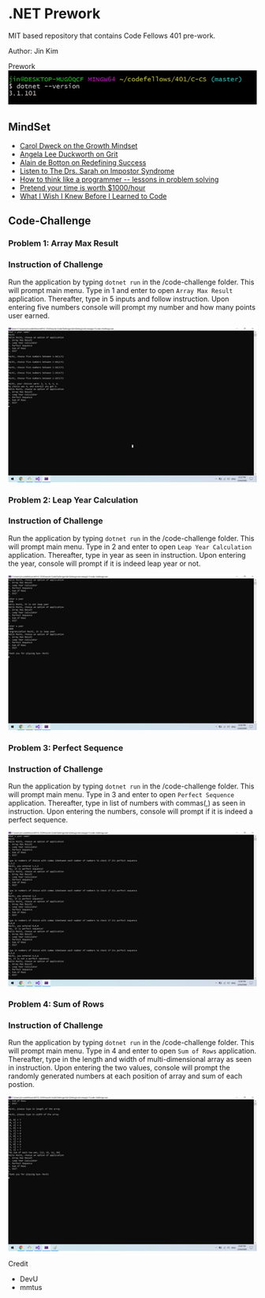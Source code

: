 # .NET Prework
MIT based repository that contains Code Fellows 401 pre-work.

Author: Jin Kim

Prework  
![dotnet prework version](dotnet-version.jpg)


## MindSet
- [Carol Dweck on the Growth Mindset](./Prework-MindSet/Power-of-Positive-mindset.md)
- [Angela Lee Duckworth on Grit](./Prework-MindSet/Gritty.md)
- [Alain de Botton on Redefining Success](./Prework-MindSet/failure.md)
- [Listen to The Drs. Sarah on Impostor Syndrome](./Prework-MindSet/Imposter-syndrome.md)
- [How to think like a programmer -- lessons in problem solving](./Prework-MindSet/think-link-programmer.md)
- [Pretend your time is worth $1000/hour](./Prework-MindSet/Time-Worth-grand.md)
- [What I Wish I Knew Before I Learned to Code](./Prework-MindSet/wish-i-knew.md)

## Code-Challenge
### Problem 1: Array Max Result
  
### Instruction of Challenge
Run the application by typing `dotnet run` in the /code-challenge folder. This will prompt main menu. Type in 1 and enter to open `Array Max Result` application.
Thereafter, type in 5 inputs and follow instruction. Upon entering five numbers console will prompt my number and how many points user earned.
  
![dotnet prework code challenge #1](array-max-result.jpg)

### Problem 2: Leap Year Calculation

### Instruction of Challenge
Run the application by typing `dotnet run` in the /code-challenge folder. This will prompt main menu. Type in 2 and enter to open `Leap Year Calculation` application.
Thereafter, type in year as seen in instruction. Upon entering the year, console will prompt if it is indeed leap year or not.
  
![dotnet prework code challenge #2](Leap-Year-Calculator.jpg)

### Problem 3: Perfect Sequence

### Instruction of Challenge
Run the application by typing `dotnet run` in the /code-challenge folder. This will prompt main menu. Type in 3 and enter to open `Perfect Sequence` application.
Thereafter, type in list of numbers with commas(,) as seen in instruction. Upon entering the numbers, console will prompt if it is indeed a perfect sequence.
  
![dotnet prework code challenge #3](Perfect-sequence.jpg)

### Problem 4: Sum of Rows

### Instruction of Challenge
Run the application by typing `dotnet run` in the /code-challenge folder. This will prompt main menu. Type in 4 and enter to open `Sum of Rows` application.
Thereafter, type in the length and width of multi-dimensional array as seen in instruction. Upon entering the two values, console will prompt the randomly generated numbers at each position of array and sum of each postion.
  
![dotnet prework code challenge #3](Sum-of-Rows.jpg)




Credit
- DevU
- mmtus
